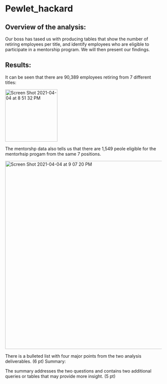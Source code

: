 # Pewlet_hackard
## Overview of the analysis:
Our boss has tased us with producing tables that show the number of retiring employees per title, and identify employees who are eligible to participate in a mentorship program. We will then present our findings. 

## Results:
It can be seen that there are 90,389 employees retiring from 7 different titles:

<img width="168" alt="Screen Shot 2021-04-04 at 8 51 32 PM" src="https://user-images.githubusercontent.com/75695931/113526695-044ac800-9589-11eb-99a6-078e92f0494b.png">

The mentorshp data also tells us that there are 1,549 peole eligible for the mentorhsip progam from the same 7 positions.

<img width="605" alt="Screen Shot 2021-04-04 at 9 07 20 PM" src="https://user-images.githubusercontent.com/75695931/113526919-cac68c80-9589-11eb-859e-b26722eebd7f.png">

There is a bulleted list with four major points from the two analysis deliverables. (6 pt)
Summary:

The summary addresses the two questions and contains two additional queries or tables that may provide more insight. (5 pt)
